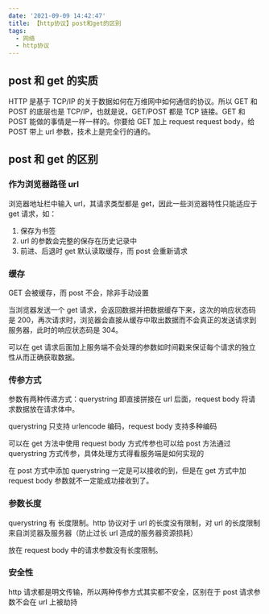 ```yaml
---
date: '2021-09-09 14:42:47'
title: 【http协议】post和get的区别
tags:
  - 网络
  - http协议
---
```


## post 和 get 的实质

HTTP 是基于 TCP/IP 的关于数据如何在万维网中如何通信的协议。所以 GET 和 POST 的底层也是 TCP/IP，也就是说，GET/POST 都是 TCP 链接。GET 和 POST 能做的事情是一样一样的。你要给 GET 加上 request request body，给 POST 带上 url 参数，技术上是完全行的通的。

## post 和 get 的区别

### 作为浏览器路径 url

浏览器地址栏中输入 url，其请求类型都是 get，因此一些浏览器特性只能适应于 get 请求，如：

1. 保存为书签
2. url 的参数会完整的保存在历史记录中
3. 前进、后退时 get 默认读取缓存，而 post 会重新请求

### 缓存

GET 会被缓存，而 post 不会，除非手动设置

当浏览器发送一个 get 请求，会返回数据并把数据缓存下来，这次的响应状态码是 200，再次请求时，浏览器会直接从缓存中取出数据而不会真正的发送请求到服务器，此时的响应状态码是 304。

可以在 get 请求后面加上服务端不会处理的参数如时间戳来保证每个请求的独立性从而正确获取数据。

### 传参方式

参数有两种传递方式：querystring 即直接拼接在 url 后面，request body 将请求数据放在请求体中。

querystring 只支持 urlencode 编码，request body 支持多种编码

可以在 get 方法中使用 request body 方式传参也可以给 post 方法通过 querystring 方式传参，具体处理方式得看服务端是如何实现的

在 post 方式中添加 querystring 一定是可以接收的到，但是在 get 方式中加 request body 参数就不一定能成功接收到了。

### 参数长度

querystring 有 长度限制。http 协议对于 url 的长度没有限制，对 url 的长度限制来自浏览器及服务器（防止过长 url 造成的服务器资源损耗）

放在 request body 中的请求参数没有长度限制。

### 安全性

http 请求都是明文传输，所以两种传参方式其实都不安全，区别在于 post 请求参数不会在 url 上被劫持
